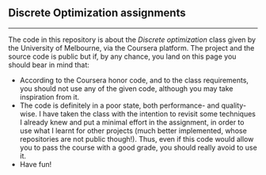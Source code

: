 ## Discrete Optimization assignments
--------------------

The code in this repository is about the _Discrete optimization_ class given by the University of Melbourne, via the Coursera platform. The project and the source code is public but if, by any chance, you land on this page you should bear in mind that:

  - According to the Coursera honor code, and to the class requirements, you should not use any of the given code, although you may take inspiration from it.
  - The code is definitely in a poor state, both performance- and quality-wise. I have taken the class with the intention to revisit some techniques I already knew and put a minimal effort in the assignment, in order to use what I learnt for other projects (much better implemented, whose repositories are not public though!). Thus, even if this code would allow you to pass the course with a good grade, you should really avoid to use it.
  - Have fun!

